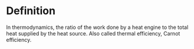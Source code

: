# Definition

In thermodynamics, the ratio of the work done by a heat engine to the
total heat supplied by the heat source. Also called thermal efficiency,
Carnot efficiency.
